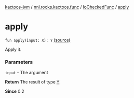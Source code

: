 [kactoos-jvm](../../index.md) / [nnl.rocks.kactoos.func](../index.md) / [IoCheckedFunc](index.md) / [apply](.)

# apply

`fun apply(input: X): Y` [(source)](https://github.com/neonailol/kactoos/blob/master/kactoos-jvm/src/main/kotlin/nnl/rocks/kactoos/func/IoCheckedFunc.kt#L23)

Apply it.

### Parameters

`input` - The argument

**Return**
The result of type [Y](#)

**Since**
0.2

